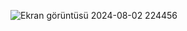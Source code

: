 ![Ekran görüntüsü 2024-08-02 224456](https://github.com/user-attachments/assets/2dbb5563-4070-4f8e-876b-5295cc9615ef)
